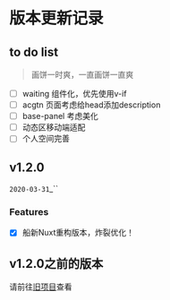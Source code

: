 # 版本更新记录
## to do list
> 画饼一时爽，一直画饼一直爽

- [ ] waiting 组件化，优先使用v-if
- [ ] acgtn 页面考虑给head添加description
- [ ] base-panel 考虑美化
- [ ] 动态区移动端适配
- [ ] 个人空间完善

## v1.2.0
`2020-03-31`_``
### Features
- [X] 船新Nuxt重构版本，炸裂优化！

## v1.2.0之前的版本
请前往[旧项目](https://github.com/Bersder/nameless-blog/blob/master/CHANGE_LOG.md)查看

